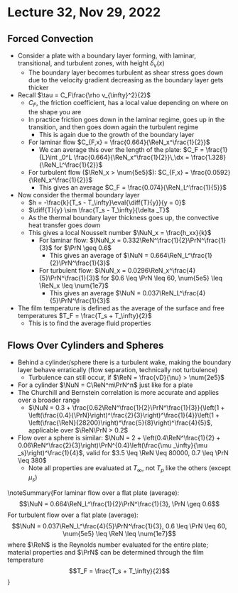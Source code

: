 # Lecture 32, Nov 29, 2022

## Forced Convection

* Consider a plate with a boundary layer forming, with laminar, transitional, and turbulent zones, with height $\delta _v(x)$
	* The boundary layer becomes turbulent as shear stress goes down due to the velocity gradient decreasing as the boundary layer gets thicker
* Recall $\tau = C_F\frac{\rho v_{\infty}^2}{2}$
	* $C_F$, the friction coefficient, has a local value depending on where on the shape you are
	* In practice friction goes down in the laminar regime, goes up in the transition, and then goes down again the turbulent regime
		* This is again due to the growth of the boundary layer
	* For laminar flow $C_{F,x} = \frac{0.664}{\ReN_x^\frac{1}{2}}$
		* We can average this over the length of the plate: $C_F = \frac{1}{L}\int _0^L \frac{0.664}{\ReN_x^\frac{1}{2}}\,\dx = \frac{1.328}{\ReN_L^\frac{1}{2}}$
	* For turbulent flow ($\ReN_x > \num{5e5}$): $C_{F,x} = \frac{0.0592}{\ReN_x^\frac{1}{2}}$
		* This gives an average $C_F = \frac{0.074}{\ReN_L^\frac{1}{5}}$
* Now consider the thermal boundary layer
	* $h = -\frac{k}{T_s - T_\infty}\eval{\diff{T}{y}}{y = 0}$
	* $\diff{T}{y} \sim \frac{T_s - T_\infty}{\delta _T}$
	* As the thermal boundary layer thickness goes up, the convective heat transfer goes down
	* This gives a local Nousselt number $\NuN_x = \frac{h_xx}{k}$
		* For laminar flow: $\NuN_x = 0.332\ReN^\frac{1}{2}\PrN^\frac{1}{3}$ for $\PrN \geq 0.6$
			* This gives an average of $\NuN = 0.664\ReN_L^\frac{1}{2}\PrN^\frac{1}{3}$
		* For turbulent flow: $\NuN_x = 0.0296\ReN_x^\frac{4}{5}\PrN^\frac{1}{3}$ for $0.6 \leq \PrN \leq 60, \num{5e5} \leq \ReN_x \leq \num{1e7}$
			* This gives an average $\NuN = 0.037\ReN_L^\frac{4}{5}\PrN^\frac{1}{3}$
* The film temperature is defined as the average of the surface and free temperatures $T_F = \frac{T_s + T_\infty}{2}$
	* This is to find the average fluid properties

## Flows Over Cylinders and Spheres

* Behind a cylinder/sphere there is a turbulent wake, making the boundary layer behave erratically (flow separation, technically not turbulence)
	* Turbulence can still occur, if $\ReN = \frac{vD}{\nu} > \num{2e5}$
* For a cylinder $\NuN = C\ReN^m\PrN^n$ just like for a plate
* The Churchill and Bernstein correlation is more accurate and applies over a broader range
	* $\NuN = 0.3 + \frac{0.62\ReN^\frac{1}{2}\PrN^\frac{1}{3}}{\left(1 + \left(\frac{0.4}{\PrN}\right)^\frac{2}{3}\right)^\frac{1}{4}}\left(1 + \left(\frac{\ReN}{28200}\right)^\frac{5}{8}\right)^\frac{4}{5}$, applicable over $\ReN\PrN > 0.2$
* Flow over a sphere is similar: $\NuN = 2 + \left(0.4\ReN^\frac{1}{2} + 0.06\ReN^\frac{2}{3}\right)\PrN^{0.4}\left(\frac{\mu _\infty}{\mu _s}\right)^\frac{1}{4}$, valid for $3.5 \leq \ReN \leq 80000, 0.7 \leq \PrN \leq 380$
	* Note all properties are evaluated at $T_\infty$, not $T_p$ like the others (except $\mu _s$)

\noteSummary{For laminar flow over a flat plate (average): $$\NuN = 0.664\ReN_L^\frac{1}{2}\PrN^\frac{1}{3}, \PrN \geq 0.6$$ For turbulent flow over a flat plate (average): $$\NuN = 0.037\ReN_L^\frac{4}{5}\PrN^\frac{1}{3}, 0.6 \leq \PrN \leq 60, \num{5e5} \leq \ReN \leq \num{1e7}$$ where $\ReN$ is the Reynolds number evaluated for the entire plate; material properties and $\PrN$ can be determined through the film temperature $$T_F = \frac{T_s + T_\infty}{2}$$}

